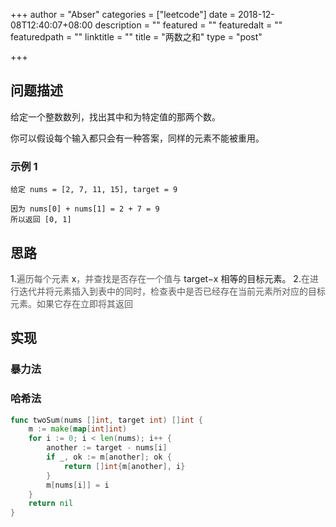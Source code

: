 +++
author = "Abser"
categories = ["leetcode"]
date = 2018-12-08T12:40:07+08:00
description = ""
featured = ""
featuredalt = ""
featuredpath = ""
linktitle = ""
title = "两数之和"
type = "post"

+++

## 问题描述
给定一个整数数列，找出其中和为特定值的那两个数。

你可以假设每个输入都只会有一种答案，同样的元素不能被重用。

### __示例 1__

```plain
给定 nums = [2, 7, 11, 15], target = 9

因为 nums[0] + nums[1] = 2 + 7 = 9
所以返回 [0, 1]
```

## 思路
1.<span data-type="color" style="color:rgb(90, 90, 90)"><span data-type="background" style="background-color:rgb(255, 255, 255)">遍历每个元素 </span></span>x<span data-type="color" style="color:rgb(90, 90, 90)"><span data-type="background" style="background-color:rgb(255, 255, 255)">，并查找是否存在一个值与 </span></span>target−x<span data-type="color" style="color:rgb(90, 90, 90)"><span data-type="background" style="background-color:rgb(255, 255, 255)"> </span></span>相等的目标元素。
2.<span data-type="color" style="color:rgb(90, 90, 90)"><span data-type="background" style="background-color:rgb(255, 255, 255)">在进行迭代并将元素插入到表中的同时，检查表中是否已经存在当前元素所对应的目标元素。如果它存在立即将其返回</span></span>
## 实现

### 暴力法

### 哈希法

```go
func twoSum(nums []int, target int) []int {
	m := make(map[int]int)
	for i := 0; i < len(nums); i++ {
		another := target - nums[i]
		if _, ok := m[another]; ok {
			return []int{m[another], i}
		}
		m[nums[i]] = i
	}
	return nil
}
```
### 

